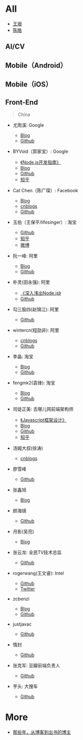 

# All

- [王垠](http://www.yinwang.org/) 
- [陈皓](https://coolshell.cn)

## AI/CV

## Mobile（Android）

## Mobile（iOS）

## Front-End

> China 

- 尤雨溪: Google 
	- [Blog](http://evanyou.me)
	- [Github](https://github.com/yyx990803)

- BYVoid（郭家宝）: Google 
	- [《Node.js开发指南》](https://book.douban.com/subject/10789820/)
	- [Blog](http://www.byvoid.com)
	- [Github](https://github.com/BYVoid)
	- [知乎](https://www.zhihu.com/people/byvoid/activities)

- Cat Chen（陈广琛）: Facebook
	- [Blog](http://catchen.biz/home.zh-CN.html)
	- [cnblogs](http://cathsfz.cnblogs.com)
	- [Github](https://github.com/catchen)

- 玉伯（王保平/lifesinger）:  淘宝  
	- [Github](https://github.com/lifesinger)  
	- [知乎](https://www.zhihu.com/people/lifesinger) 
	- [微博](http://weibo.com/lifesinger)

- 阮一峰: 阿里
	- [Blog](http://www.ruanyifeng.com/blog/)
	- [Github](https://github.com/ruanyf)

- 朴灵(田永强): 阿里
	- [《深入浅出Node.js》](http://diveintonode.org)
 	- [Github](https://github.com/JacksonTian)

- 勾三股四(赵锦江): 阿里
	- [Github](https://github.com/jinjiang/)

- wintercn(程劭非): 阿里
	- [cnblogs](http://winter-cn.cnblogs.com)
	- [Github](https://github.com/wintercn)

- 李晶: 淘宝
	- [Blog](http://jayli.github.io)
	- [Github](https://github.com/jayli)

- fengmk2(袁锋): 淘宝
	- [Blog](https://fengmk2.com)
	- [Github](https://github.com/fengmk2)

- 司徒正美: 去哪儿网前端架构师
	- [《Javascript框架设计》](http://www.cnblogs.com/rubylouvre/p/3658441.html)
	- [Blog](http://www.cnblogs.com/rubylouvre/)
	- [Github](https://github.com/RubyLouvre)
	- [知乎](https://www.zhihu.com/people/si-tu-zheng-mei)

- 汤姆大叔(徐涛)
	- [cnblogs](https://www.cnblogs.com/TomXu/)

- 廖雪峰
	- [Github](https://github.com/michaelliao)

- 张鑫旭
	- [Blog](http://www.zhangxinxu.com)

- 颜海镜
	- [Github](颜海镜)

- 月影(吴亮)
	- [Blog](https://www.h5jun.com)

- 张云龙: 全民TV技术总监
	- [Github](https://github.com/fouber)

- rogerwang(王文睿): Intel
	- [Github](https://github.com/rogerwang)
	- [Twitter](http://twitter.com/wwr)

- zcbenzi
	- [Blog](http://cheng.guru)
	- [Github](https://github.com/zcbenz)
- justjavac
	- [Github](https://github.com/justjavac)

- 情封
	- [Github](https://github.com/f2er)

- 张克军: 豆瓣前端负责人
	- [Github](https://github.com/kejun)
	
- 芋头: 大搜车
	- [Github](https://github.com/xinyu198736)


# More

- [那些年，从博客到出书的博主](http://skyseraph.com/2017/05/27/SkySeraph/Sharing/那些年，从博客到出书的博主/)

